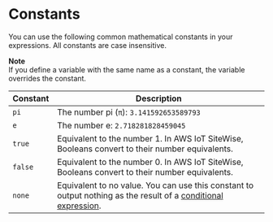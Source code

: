 # Constants<a name="expression-constants"></a>

You can use the following common mathematical constants in your expressions\. All constants are case insensitive\.

**Note**  
If you define a variable with the same name as a constant, the variable overrides the constant\.


| Constant | Description | 
| --- | --- | 
| `pi` |  The number pi \(`π`\): `3.141592653589793`  | 
| `e` |  The number e: `2.718281828459045`  | 
| `true` |  Equivalent to the number 1\. In AWS IoT SiteWise, Booleans convert to their number equivalents\.  | 
| `false` |  Equivalent to the number 0\. In AWS IoT SiteWise, Booleans convert to their number equivalents\.  | 
|   `none`  |  Equivalent to no value\. You can use this constant to output nothing as the result of a [conditional expression](expression-conditional-functions.md)\.  | 